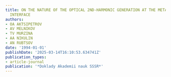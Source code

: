 ```yaml
---
title: ON THE NATURE OF THE OPTICAL 2ND-HARMONIC GENERATION AT THE METAL ELECTROLYTE
  INTERFACE
authors:
- OA AKTSIPETROV
- AV MELNIKOV
- TV MURZINA
- AA NIKULIN
- AN RUBTSOV
date: '1994-01-01'
publishDate: '2025-03-14T16:10:53.634741Z'
publication_types:
- article-journal
publication: '*Doklady Akademii nauk SSSR*'
---
```

